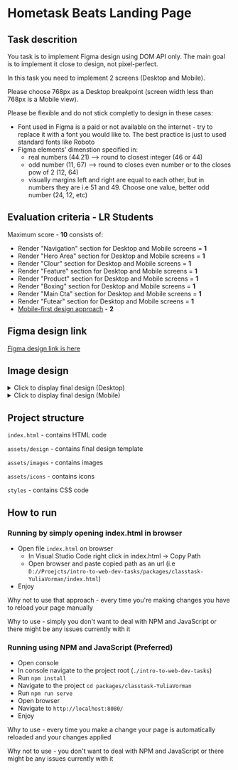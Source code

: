 # Hometask Beats Landing Page

## Task descrition

You task is to implement Figma design using DOM API only. The main goal is to implement it close to design, not pixel-perfect.

In this task you need to implement 2 screens (Desktop and Mobile). 

Please choose 768px as a Desktop breakpoint (screen width less than 768px is a Mobile view). 

Please be flexible and do not stick completly to design in these cases:

- Font used in Figma is a paid or not available on the internet - try to replace it with a font you would like to. The best practice is just to used standard fonts like Roboto
- Figma elements' dimenstion specified in:
  - real numbers (44.21) --> round to closest integer (46 or 44)
  - odd number (11, 67) --> round to closes even number or to the closes pow of 2 (12, 64)
  - visually margins left and right are equal to each other, but in numbers they are i.e 51 and 49. Choose one value, better odd number (24, 12, etc)

## Evaluation criteria - LR Students

Maximum score - **10** consists of:

- Render "Navigation" section for Desktop and Mobile screens = **1**
- Render "Hero Area" section for Desktop and Mobile screens = **1**
- Render "Clour" section for Desktop and Mobile screens = **1**
- Render "Feature" section for Desktop and Mobile screens = **1**
- Render "Product" section for Desktop and Mobile screens = **1**
- Render "Boxing" section for Desktop and Mobile screens = **1**
- Render "Main Cta" section for Desktop and Mobile screens = **1**
- Render "Futear" section for Desktop and Mobile screens = **1**
- [Mobile-first design approach](https://www.freecodecamp.org/news/taking-the-right-approach-to-responsive-web-design/) - **2**

## Figma design link

[Figma design link is here](https://www.figma.com/file/VL15V8L5rCjiSxmWJP7NhX/Beats?type=design&node-id=0%3A1&t=1twb9rOK1jf4ucBW-1)

## Image design

<details>
<summary>Click to display final design (Desktop)</summary>

![image info](assets/design/desktop.jpg)

</details>

<details>
<summary>Click to display final design (Mobile)</summary>

![image info](assets/design/mobile.jpg)

</details>

## Project structure

`index.html` - contains HTML code

`assets/design` - contains final design template

`assets/images` - contains images

`assets/icons` - contains icons

`styles` - contains CSS code

## How to run

### Running by simply opening index.html in browser

- Open file `index.html` on browser
  - In Visual Studio Code right click in index.html -> Copy Path
  - Open browser and paste copied path as an url (i.e `D://Proejcts/intro-to-web-dev-tasks/packages/classtask-YuliaVorman/index.html`)
- Enjoy

Why not to use that approach - every time you're making changes you have to reload your page manually

Why to use - simply you don't want to deal with NPM and JavaScript or there might be any issues currently with it

### Running using NPM and JavaScript (Preferred)

- Open console
- In console navigate to the project root (`./intro-to-web-dev-tasks`)
- Run `npm install`
- Navigate to the project `cd packages/classtask-YuliaVorman`
- Run `npm run serve`
- Open browser
- Navigate to `http://localhost:8080/`
- Enjoy

Why to use - every time you make a change your page is automatically reloaded and your changes applied

Why not to use - you don't want to deal with NPM and JavaScript or there might be any issues currently with it

